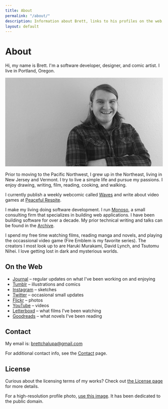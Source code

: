 ```yaml
---
title: About
permalink: "/about/"
description: Information about Brett, links to his profiles on the web, and how to get in touch.
layout: default
---
```


# About

<p class='intro'>
Hi, my name is Brett. I'm a software developer, designer, and comic artist. I live in Portland, Oregon.
</p>

![Photo of Brett](/img/brett_about.jpg)

Prior to moving to the Pacific Northwest, I grew up in the Northeast,
living in New Jersey and Vermont. I try to live a simple life and
pursue my passions. I enjoy drawing, writing, film, reading, cooking, and
walking.

I currently publish a weekly webcomic called
[Waves](http://waves.brettchalupa.com) and write about video games at
[Peaceful Respite](http://www.peacefulrespite.com).

I make my living doing software development. I run <a
href='http://www.monoso.co'>Monoso</a>, a small consulting firm that
specializes in building web applications. I have been building software
for over a decade. My prior technical writing and talks can be found in
the [Archive](/archive/).

I spend my free time watching films, reading manga and novels, and playing the
occassional video game (Fire Emblem is my favorite series). The creators
I most look up to are Haruki Murakami, David Lynch, and Tsutomu Nihei.
I love getting lost in dark and mysterious worlds.

## On the Web

- [Journal](https://journal.brettchalupa.com) &ndash; regular updates on what I've been working on and enjoying
- [Tumblr](https://brettchalupa.tumblr.com) &ndash; illustrations and comics
- [Instagram](https://instagram.com/brettchalupadraws) &ndash; sketches
- [Twitter](https://twitter.com/brettchalupa) &ndash; occasional small updates
- [Flickr](https://www.flickr.com/photos/brettchalupa/) &ndash; photos
- [YouTube](https://www.youtube.com/channel/UC68s8MiLnOjqPLz2QcNtr8g) &ndash; videos
- [Letterboxd](https://letterboxd.com/brettchalupa) &ndash; what films I've been watching
- [Goodreads](https://www.goodreads.com/brettchalupa) &ndash; what novels I've been reading

## Contact

My email is: [brettchalupa@gmail.com](mailto:brettchalupa@gmail.com)

For additional contact info, see the [Contact](/contact/) page.

## License

Curious about the licensing terms of my works? Check out [the
License page](/license) for more details.

For a high-resolution profile photo, [use this image](https://www.flickr.com/photos/brettchalupa/31332288711). It has been dedicated to the public domain.
